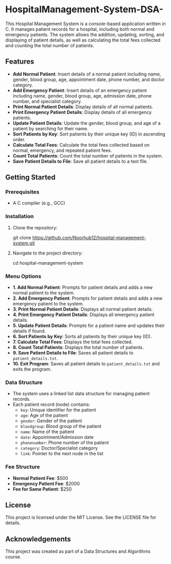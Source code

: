 # HospitalManagement-System-DSA-

This Hospital Management System is a console-based application written in C. It manages patient records for a hospital, including both normal and emergency patients. The system allows the addition, updating, sorting, and displaying of patient details, as well as calculating the total fees collected and counting the total number of patients.

## Features

- **Add Normal Patient**: Insert details of a normal patient including name, gender, blood group, age, appointment date, phone number, and doctor category.
- **Add Emergency Patient**: Insert details of an emergency patient including name, gender, blood group, age, admission date, phone number, and specialist category.
- **Print Normal Patient Details**: Display details of all normal patients.
- **Print Emergency Patient Details**: Display details of all emergency patients.
- **Update Patient Details**: Update the gender, blood group, and age of a patient by searching for their name.
- **Sort Patients by Key**: Sort patients by their unique key (ID) in ascending order.
- **Calculate Total Fees**: Calculate the total fees collected based on normal, emergency, and repeated patient fees.
- **Count Total Patients**: Count the total number of patients in the system.
- **Save Patient Details to File**: Save all patient details to a text file.

## Getting Started

### Prerequisites

- A C compiler (e.g., GCC)

### Installation

1. Clone the repository:

    git clone https://github.com/Noorhub12/hospital-management-system.git

2. Navigate to the project directory:

    cd hospital-management-system

### Menu Options

- **1. Add Normal Patient**: Prompts for patient details and adds a new normal patient to the system.
- **2. Add Emergency Patient**: Prompts for patient details and adds a new emergency patient to the system.
- **3. Print Normal Patient Details**: Displays all normal patient details.
- **4. Print Emergency Patient Details**: Displays all emergency patient details.
- **5. Update Patient Details**: Prompts for a patient name and updates their details if found.
- **6. Sort Patients by Key**: Sorts all patients by their unique key (ID).
- **7. Calculate Total Fees**: Displays the total fees collected.
- **8. Count Total Patients**: Displays the total number of patients.
- **9. Save Patient Details to File**: Saves all patient details to `patient_details.txt`.
- **10. Exit Program**: Saves all patient details to `patient_details.txt` and exits the program.

### Data Structure

- The system uses a linked list data structure for managing patient records.
- Each patient record (node) contains:
  - `key`: Unique identifier for the patient
  - `age`: Age of the patient
  - `gender`: Gender of the patient
  - `bloodgroup`: Blood group of the patient
  - `name`: Name of the patient
  - `date`: Appointment/Admission date
  - `phonenumber`: Phone number of the patient
  - `category`: Doctor/Specialist category
  - `link`: Pointer to the next node in the list

### Fee Structure

- **Normal Patient Fee**: $500
- **Emergency Patient Fee**: $2000
- **Fee for Same Patient**: $250

## License

This project is licensed under the MIT License. See the LICENSE file for details.

## Acknowledgements

This project was created as part of a Data Structures and Algorithms course.
